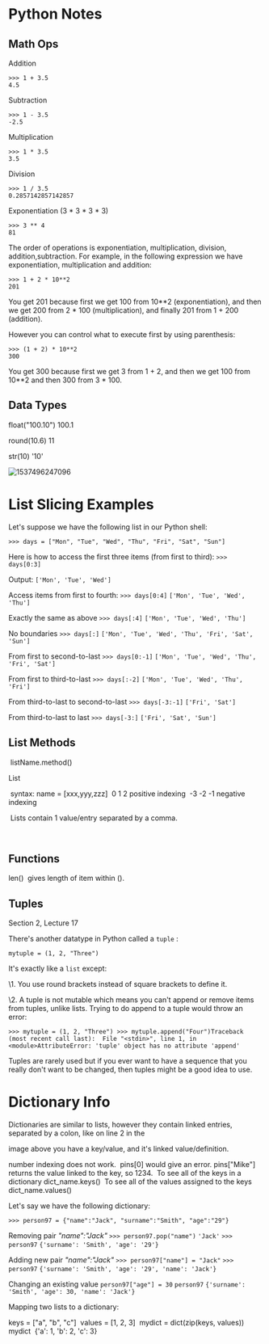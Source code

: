 # Python Notes

## Math Ops

Addition

```
>>> 1 + 3.5
4.5
```



Subtraction

```
>>> 1 - 3.5
-2.5
```



Multiplication

```
>>> 1 * 3.5
3.5
```



Division

```
>>> 1 / 3.5
0.2857142857142857
```



Exponentiation (3 * 3 * 3 * 3)

```
>>> 3 ** 4
81
```

The order of operations is exponentiation, multiplication, division, addition,subtraction. For example, in the following expression we have exponentiation, multiplication and addition:

```
>>> 1 + 2 * 10**2
201
```

You get 201 because first we get 100 from 10**2 (exponentiation), and then we get 200 from 2 * 100 (multiplication), and finally 201 from 1 + 200 (addition).

However you can control what to execute first by using parenthesis:

```
>>> (1 + 2) * 10**2
300
```

You get 300 because first we get 3 from 1 + 2, and then we get 100 from 10**2 and then 300 from 3 * 100.

## Data Types

float("100.10")
100.1

round(10.6)
11

str(10)
'10'

![1537496247096](C:\Users\Mparmer-Desk\AppData\Roaming\Typora\typora-user-images\1537496247096.png)

# List Slicing Examples



Let's suppose we have the following list in our Python shell:

```
>>> days = ["Mon", "Tue", "Wed", "Thu", "Fri", "Sat", "Sun"]
```

Here is how to access the first three items (from first to third):
`>>> days[0:3]` 

Output:
`['Mon', 'Tue', 'Wed']` 

Access items from first to fourth:
`>>> days[0:4]` 
`['Mon', 'Tue', 'Wed', 'Thu']` 

Exactly the same as above
`>>> days[:4]` 
`['Mon', 'Tue', 'Wed', 'Thu']` 

No boundaries
`>>> days[:]` 
`['Mon', 'Tue', 'Wed', 'Thu', 'Fri', 'Sat', 'Sun']` 

From first to second-to-last
`>>> days[0:-1]` 
`['Mon', 'Tue', 'Wed', 'Thu', 'Fri', 'Sat']` 

From first to third-to-last
`>>> days[:-2]` 
`['Mon', 'Tue', 'Wed', 'Thu', 'Fri']` 

From third-to-last to second-to-last
`>>> days[-3:-1]` 
`['Fri', 'Sat']` 

From third-to-last to last
`>>> days[-3:]` 
`['Fri', 'Sat', 'Sun']` 

## List Methods

​	listName.method()

List

​	syntax: name = [xxx,yyy,zzz]
​				     0	   1    2  positive indexing
​				    -3   -2  -1   negative indexing

​	Lists contain 1 value/entry separated by a comma.

​	

## Functions

len()
​	gives length of item within ().

## Tuples

Section 2, Lecture 17

There's another datatype in Python called a `tuple` :

```
mytuple = (1, 2, "Three")
```

It's exactly like a `list`  except:

\1. You use round brackets instead of square brackets to define it.

\2. A tuple is not mutable which means you can't append or remove items from tuples, unlike lists. Trying to do append to a tuple would throw an error:

```
>>> mytuple = (1, 2, "Three") >>> mytuple.append("Four")Traceback (most recent call last):  File "<stdin>", line 1, in <module>AttributeError: 'tuple' object has no attribute 'append'
```

Tuples are rarely used but if you ever want to have a sequence that you really don't want to be changed, then tuples might be a good idea to use.

# Dictionary Info

Dictionaries are similar to lists, however they contain linked entries, separated by a colon, like on line 2 in the	 			 

image above you have a key/value, and it's linked value/definition.

number indexing does not work. 
​	pins[0] would give an error.
​	pins["Mike"] returns the value linked to the key, so 1234.
​	To see all of the keys in a dictionary dict_name.keys()
​	To see all of the values assigned to the keys dict_name.values()

Let's say we have the following dictionary:

```
>>> person97 = {"name":"Jack", "surname":"Smith", "age":"29"}
```

Removing pair *"name":"Jack"*
`>>> person97.pop("name")` 
`'Jack'` 
`>>> person97` 
`{'surname': 'Smith', 'age': '29'}` 

Adding new pair *"name":"Jack"*
`>>> person97["name"] = "Jack"` 
`>>> person97` 
`{'surname': 'Smith', 'age': '29', 'name': 'Jack'}` 

Changing an existing value
`person97["age"] = 30` 
`person97` 
`{'surname': 'Smith', 'age': 30, 'name': 'Jack'}` 

Mapping two lists to a dictionary:

keys = ["a", "b", "c"] 
values = [1, 2, 3] 
mydict = dict(zip(keys, values)) 
mydict 
{'a': 1, 'b': 2, 'c': 3} 














  